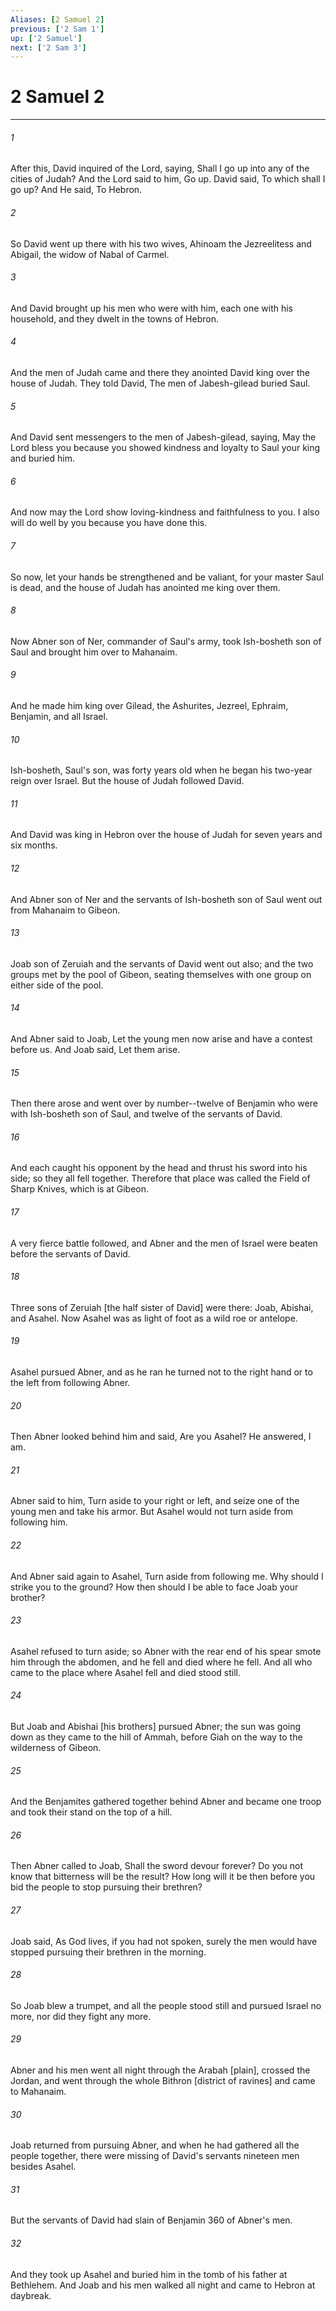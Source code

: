 ```yaml
---
Aliases: [2 Samuel 2]
previous: ['2 Sam 1']
up: ['2 Samuel']
next: ['2 Sam 3']
---
```

# 2 Samuel 2

***

###### 1 

After this, David inquired of the Lord, saying, Shall I go up into any of the cities of Judah? And the Lord said to him, Go up. David said, To which shall I go up? And He said, To Hebron. 

###### 2 

So David went up there with his two wives, Ahinoam the Jezreelitess and Abigail, the widow of Nabal of Carmel. 

###### 3 

And David brought up his men who were with him, each one with his household, and they dwelt in the towns of Hebron. 

###### 4 

And the men of Judah came and there they anointed David king over the house of Judah. They told David, The men of Jabesh-gilead buried Saul. 

###### 5 

And David sent messengers to the men of Jabesh-gilead, saying, May the Lord bless you because you showed kindness and loyalty to Saul your king and buried him. 

###### 6 

And now may the Lord show loving-kindness and faithfulness to you. I also will do well by you because you have done this. 

###### 7 

So now, let your hands be strengthened and be valiant, for your master Saul is dead, and the house of Judah has anointed me king over them. 

###### 8 

Now Abner son of Ner, commander of Saul's army, took Ish-bosheth son of Saul and brought him over to Mahanaim. 

###### 9 

And he made him king over Gilead, the Ashurites, Jezreel, Ephraim, Benjamin, and all Israel. 

###### 10 

Ish-bosheth, Saul's son, was forty years old when he began his two-year reign over Israel. But the house of Judah followed David. 

###### 11 

And David was king in Hebron over the house of Judah for seven years and six months. 

###### 12 

And Abner son of Ner and the servants of Ish-bosheth son of Saul went out from Mahanaim to Gibeon. 

###### 13 

Joab son of Zeruiah and the servants of David went out also; and the two groups met by the pool of Gibeon, seating themselves with one group on either side of the pool. 

###### 14 

And Abner said to Joab, Let the young men now arise and have a contest before us. And Joab said, Let them arise. 

###### 15 

Then there arose and went over by number--twelve of Benjamin who were with Ish-bosheth son of Saul, and twelve of the servants of David. 

###### 16 

And each caught his opponent by the head and thrust his sword into his side; so they all fell together. Therefore that place was called the Field of Sharp Knives, which is at Gibeon. 

###### 17 

A very fierce battle followed, and Abner and the men of Israel were beaten before the servants of David. 

###### 18 

Three sons of Zeruiah [the half sister of David] were there: Joab, Abishai, and Asahel. Now Asahel was as light of foot as a wild roe or antelope. 

###### 19 

Asahel pursued Abner, and as he ran he turned not to the right hand or to the left from following Abner. 

###### 20 

Then Abner looked behind him and said, Are you Asahel? He answered, I am. 

###### 21 

Abner said to him, Turn aside to your right or left, and seize one of the young men and take his armor. But Asahel would not turn aside from following him. 

###### 22 

And Abner said again to Asahel, Turn aside from following me. Why should I strike you to the ground? How then should I be able to face Joab your brother? 

###### 23 

Asahel refused to turn aside; so Abner with the rear end of his spear smote him through the abdomen, and he fell and died where he fell. And all who came to the place where Asahel fell and died stood still. 

###### 24 

But Joab and Abishai [his brothers] pursued Abner; the sun was going down as they came to the hill of Ammah, before Giah on the way to the wilderness of Gibeon. 

###### 25 

And the Benjamites gathered together behind Abner and became one troop and took their stand on the top of a hill. 

###### 26 

Then Abner called to Joab, Shall the sword devour forever? Do you not know that bitterness will be the result? How long will it be then before you bid the people to stop pursuing their brethren? 

###### 27 

Joab said, As God lives, if you had not spoken, surely the men would have stopped pursuing their brethren in the morning. 

###### 28 

So Joab blew a trumpet, and all the people stood still and pursued Israel no more, nor did they fight any more. 

###### 29 

Abner and his men went all night through the Arabah [plain], crossed the Jordan, and went through the whole Bithron [district of ravines] and came to Mahanaim. 

###### 30 

Joab returned from pursuing Abner, and when he had gathered all the people together, there were missing of David's servants nineteen men besides Asahel. 

###### 31 

But the servants of David had slain of Benjamin 360 of Abner's men. 

###### 32 

And they took up Asahel and buried him in the tomb of his father at Bethlehem. And Joab and his men walked all night and came to Hebron at daybreak.
